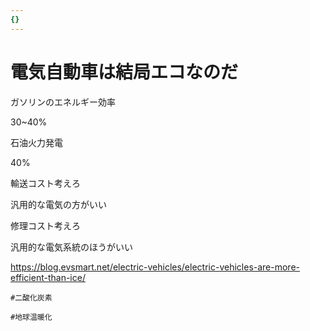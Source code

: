 ```yaml
---
{}
---
```

# 電気自動車は結局エコなのだ

ガソリンのエネルギー効率

30~40%

石油火力発電

40%

輸送コスト考えろ

汎用的な電気の方がいい

修理コスト考えろ

汎用的な電気系統のほうがいい

https://blog.evsmart.net/electric-vehicles/electric-vehicles-are-more-efficient-than-ice/

`#二酸化炭素`

`#地球温暖化`